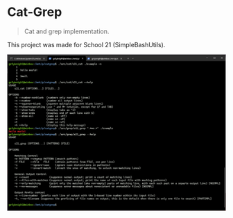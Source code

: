 # Cat-Grep

> Cat and grep implementation.

This project was made for School 21 (SimpleBashUtils).

![Screenshot](/.github/screenshot.png)
